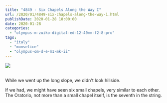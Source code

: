 ```yaml
---
title: "4849 - Six Chapels Along the Way I"
url: /2020/01/4849-six-chapels-along-the-way-i.html
publishDate: 2020-01-28 18:00:00
date: 2020-01-28
categories: 
  - "olympus-m-zuiko-digital-ed-12-40mm-f2-8-pro"
tags: 
  - "italy"
  - "monselice"
  - "olympus-om-d-e-m1-mk-ii"
---
```

<div class="container">
<div class="center"><a target="_blank" href="https://d25zfm9zpd7gm5.cloudfront.net/1200x1200/2018/20180511_151158_lr.jpg"><img class="webfeedsFeaturedVisual" src="https://d25zfm9zpd7gm5.cloudfront.net/0600x0600/2018/20180511_151158_lr.jpg" /></a></div>
</div>
<br />

While we went up the long slope, we didn't look hillside.

<a target="_blank" href="https://d25zfm9zpd7gm5.cloudfront.net/1200x1200/2018/20180511_151016_lr.jpg"><img style="margin: 0pt 10px 0pt 0px; float: left;" src="https://d25zfm9zpd7gm5.cloudfront.net/0150x0150/2018/20180511_151016_lr.jpg" alt="" border="0" /></a> If we had, we might have seen six small 
chapels, very similar to each other. The Oratorio, not more than a
small chapel itself, is the seventh in the string.

&nbsp;